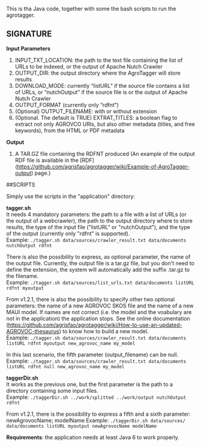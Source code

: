 This is tha Java code, together with some the bash scripts to run the agrotagger. 

## SIGNATURE  
  
**Input Parameters**  
  
1. INPUT_TXT_LOCATION: the path to the text file containing the list of URLs to be indexed, or the output of Apache Nutch Crawler
2. OUTPUT_DIR: the output directory where the AgroTagger will store results
3. DOWNLOAD_MODE: currently “listURL” if the source file contains a list of URLs, or “nutchOutput” if the source file is or the output of Apache Nutch Crawler
4. OUTPUT_FORMAT (currently only “rdfnt”)
5. (Optional) OUTPUT_FILENAME: with or without extension
6. (Optional. The default is TRUE) EXTRAT_TITLES: a boolean flag to extract not only AGROVCO URIs, but also other metadata (titles, and free keywords), from the HTML or PDF metadata
  
**Output**  
  
1. A TAR.GZ file containing the RDFNT produced (An example of the output RDF file is available in the [RDF] (https://github.com/agrisfao/agrotagger/wiki/Example-of-AgroTagger-output) page.)


##SCRIPTS  

Simply use the scripts in the "application" directory:

**tagger.sh**  
It needs 4 mandatory parameters: the path to a file with a list of URLs (or the output of a webcrawler), the path to the output directory where to store results, the type of the input file ("listURL" or "nutchOutput"), and the type of the output (currently only "rdfnt" is supported).  
Example: ``./tagger.sh data/sources/crawler_result.txt data/documents nutchOutput rdfnt``  
  
There is also the possibility to express, as optional parameter, the name of the output file. Currently, the output file is a tar.gz file, but you don't need to define the extension, the system will automatically add the suffix .tar.gz to the filename.  
Example: ``./tagger.sh data/sources/list_urls.txt data/documents listURL rdfnt myoutput``  
  
From v1.2.1, there is also the possibility to specify other two optional parameters: the name of a new AGROVOC SKOS file and the name of a new MAUI model. If names are not correct (i.e. the model and the voabulary are not in the application) the application stops. See the online documentation (https://github.com/agrisfao/agrotagger/wiki/How-to-use-an-updated-AGROVOC-thesaurus) to know how to build a new model.  
Example: ``./tagger.sh data/sources/crawler_result.txt data/documents listURL rdfnt myoutput new_agrovoc_name my_model``  
  
In this last scenario, the fifth parameter (output_filename) can be null.  
Example: ``./tagger.sh data/sources/crawler_result.txt data/documents listURL rdfnt null new_agrovoc_name my_model``

**taggerDir.sh**  
It works as the previous one, but the first parameter is the path to a directory containing some input files.  
Example: ``./taggerDir.sh ../work/splitted ../work/output nutchOutput rdfnt``  
  
From v1.2.1, there is the possibility to express a fifth and a sixth parameter: newAgrovocName; modelName
Example: ``./taggerDir.sh data/sources/ data/documents listURL myoutput newAgrovocName modelName``

**Requirements**: the application needs at least Java 6 to work properly.
